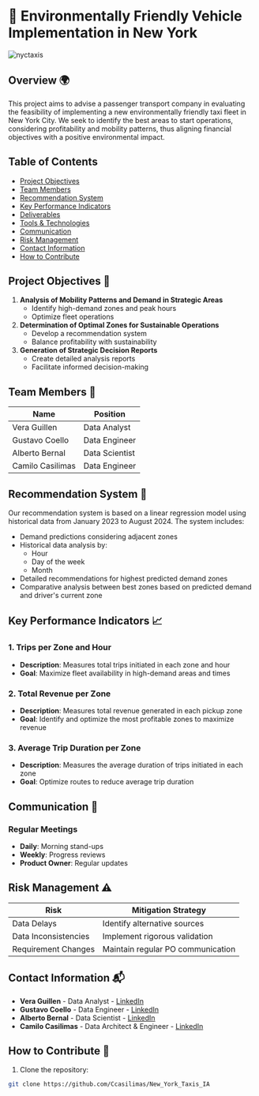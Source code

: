 # 🚕 Environmentally Friendly Vehicle Implementation in New York
![nyctaxis](https://github.com/user-attachments/assets/b064bc10-83dd-423d-a89f-1b74a894b2f2)
## Overview 🌍
This project aims to advise a passenger transport company in evaluating the feasibility of implementing a new environmentally friendly taxi fleet in New York City. We seek to identify the best areas to start operations, considering profitability and mobility patterns, thus aligning financial objectives with a positive environmental impact.

## Table of Contents
- [Project Objectives](#project-objectives)
- [Team Members](#team-members)
- [Recommendation System](#recommendation-system)
- [Key Performance Indicators](#key-performance-indicators)
- [Deliverables](#deliverables)
- [Tools & Technologies](#tools--technologies)
- [Communication](#communication)
- [Risk Management](#risk-management)
- [Contact Information](#contact-information)
- [How to Contribute](#how-to-contribute)

## Project Objectives 🎯
1. **Analysis of Mobility Patterns and Demand in Strategic Areas**
   * Identify high-demand zones and peak hours
   * Optimize fleet operations
2. **Determination of Optimal Zones for Sustainable Operations**
   * Develop a recommendation system
   * Balance profitability with sustainability
3. **Generation of Strategic Decision Reports**
   * Create detailed analysis reports
   * Facilitate informed decision-making

## Team Members 👥
| Name             | Position          |
|------------------|-------------------|
| Vera Guillen     | Data Analyst      |
| Gustavo Coello   | Data Engineer     |
| Alberto Bernal   | Data Scientist    |
| Camilo Casilimas | Data Engineer     |

## Recommendation System 🧠
Our recommendation system is based on a linear regression model using historical data from January 2023 to August 2024. The system includes:
* Demand predictions considering adjacent zones
* Historical data analysis by:
  * Hour
  * Day of the week
  * Month
* Detailed recommendations for highest predicted demand zones
* Comparative analysis between best zones based on predicted demand and driver's current zone

## Key Performance Indicators 📈
### 1. Trips per Zone and Hour
* **Description**: Measures total trips initiated in each zone and hour
* **Goal**: Maximize fleet availability in high-demand areas and times

### 2. Total Revenue per Zone
* **Description**: Measures total revenue generated in each pickup zone
* **Goal**: Identify and optimize the most profitable zones to maximize revenue

### 3. Average Trip Duration per Zone
* **Description**: Measures the average duration of trips initiated in each zone
* **Goal**: Optimize routes to reduce average trip duration

## Communication 📢
### Regular Meetings
* **Daily**: Morning stand-ups
* **Weekly**: Progress reviews
* **Product Owner**: Regular updates

## Risk Management ⚠️
| Risk | Mitigation Strategy |
|------|-------------------|
| Data Delays | Identify alternative sources |
| Data Inconsistencies | Implement rigorous validation |
| Requirement Changes | Maintain regular PO communication |

## Contact Information 📬

* **Vera Guillen** - Data Analyst - <a href="https://www.linkedin.com/in/vera-guillen-9b464a303/" target="_blank">LinkedIn</a>
* **Gustavo Coello** - Data Engineer - <a href="https://www.linkedin.com/in/gustavo-coello-01039b270/" target="_blank">LinkedIn</a>
* **Alberto Bernal** - Data Scientist - <a href="https://www.linkedin.com/in/alberto-bernal-duplat-90a283a2/" target="_blank">LinkedIn</a>
* **Camilo Casilimas** - Data Architect & Engineer - <a href="https://www.linkedin.com/in/camilo-casilimas/" target="_blank">LinkedIn</a>

## How to Contribute 🤝
1. Clone the repository:
```bash
git clone https://github.com/Ccasilimas/New_York_Taxis_IA
```

